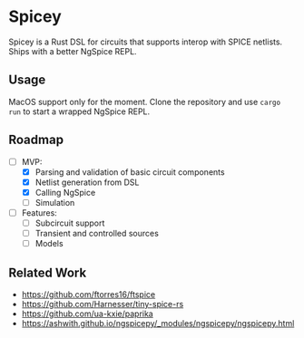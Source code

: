 # Spicey
Spicey is a Rust DSL for circuits that supports interop with SPICE netlists. Ships with a better NgSpice REPL.

## Usage
MacOS support only for the moment. Clone the repository and use `cargo run` to start a wrapped NgSpice REPL.

## Roadmap
- [ ] MVP:
    - [x] Parsing and validation of basic circuit components
    - [x] Netlist generation from DSL
    - [x] Calling NgSpice
    - [ ] Simulation
- [ ] Features:
    - [ ] Subcircuit support 
    - [ ] Transient and controlled sources
    - [ ] Models

## Related Work
- https://github.com/ftorres16/ftspice
- https://github.com/Harnesser/tiny-spice-rs
- https://github.com/ua-kxie/paprika
- https://ashwith.github.io/ngspicepy/_modules/ngspicepy/ngspicepy.html
